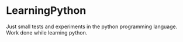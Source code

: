 # LearningPython
Just small tests and experiments in the python programming language.
Work done while learning python. 
